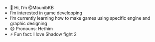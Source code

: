- 👋 Hi, I’m @MounibKB
- I’m interested in game developping
- I’m currently learning how to make games using specific engine and graphic designing
- 😄 Pronouns: He/him
- ⚡ Fun fact: I love Shadow fight 2

<!---
MounibKB/MounibKB is a ✨ special ✨ repository because its `README.md` (this file) appears on your GitHub profile.
You can click the Preview link to take a look at your changes.
--->
